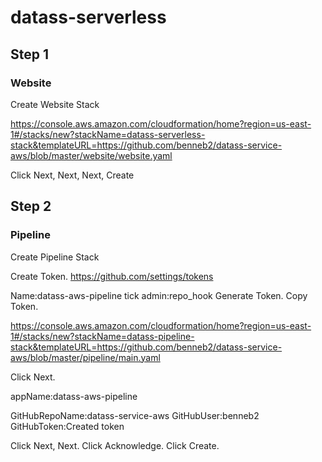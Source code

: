 # datass-serverless

## Step 1

### Website

Create Website Stack

https://console.aws.amazon.com/cloudformation/home?region=us-east-1#/stacks/new?stackName=datass-serverless-stack&templateURL=https://github.com/benneb2/datass-service-aws/blob/master/website/website.yaml

Click Next, Next, Next, Create


## Step 2

### Pipeline

Create Pipeline Stack

Create Token.
https://github.com/settings/tokens

Name:datass-aws-pipeline
tick  admin:repo_hook
Generate Token.
Copy Token.


https://console.aws.amazon.com/cloudformation/home?region=us-east-1#/stacks/new?stackName=datass-pipeline-stack&templateURL=https://github.com/benneb2/datass-service-aws/blob/master/pipeline/main.yaml




Click Next.

appName:datass-aws-pipeline

GitHubRepoName:datass-service-aws
GitHubUser:benneb2
GitHubToken:Created token

Click Next, Next.
Click Acknowledge.
Click Create.




